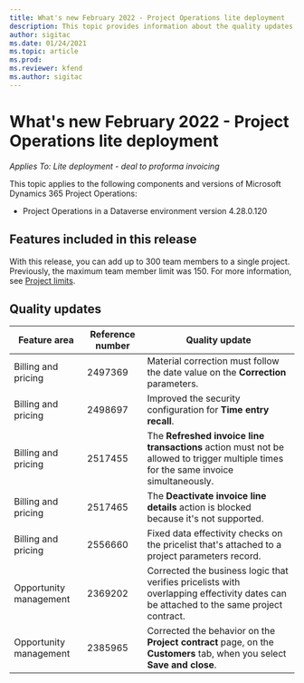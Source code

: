 ```yaml
---
title: What's new February 2022 - Project Operations lite deployment
description: This topic provides information about the quality updates that are available in the February 2022 release of Project Operations lite deployment.
author: sigitac
ms.date: 01/24/2021
ms.topic: article
ms.prod:
ms.reviewer: kfend 
ms.author: sigitac
---
```


# What's new February 2022 - Project Operations lite deployment

_Applies To: Lite deployment - deal to proforma invoicing_

This topic applies to the following components and versions of Microsoft Dynamics 365 Project Operations:

- Project Operations in a Dataverse environment version 4.28.0.120

## Features included in this release

With this release, you can add up to 300 team members to a single project. Previously, the maximum team member limit was 150. For more information, see [Project limits](../../project-management/create-wbs.md#project-limitations).


## Quality updates

| **Feature area** | **Reference number** | **Quality update** |
| --- | --- | --- |
| Billing and pricing | 2497369 | Material correction must follow the date value on the **Correction** parameters. |
| Billing and pricing | 2498697 | Improved the security configuration for **Time entry recall**. |
| Billing and pricing | 2517455 | The **Refreshed invoice line transactions** action must not be allowed to trigger multiple times for the same invoice simultaneously. |
| Billing and pricing | 2517465 | The **Deactivate invoice line details** action is blocked because it's not supported. |
| Billing and pricing | 2556660 | Fixed data effectivity checks on the pricelist that's attached to a project parameters record. |
| Opportunity management | 2369202 | Corrected the business logic that verifies pricelists with overlapping effectivity dates can be attached to the same project contract. |
| Opportunity management | 2385965 | Corrected the behavior on the **Project contract** page, on the **Customers** tab, when you select **Save and close**. |
